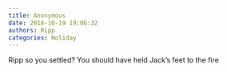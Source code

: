 ```yaml
---
title: Anonymous
date: 2018-10-19 19:06:32
authors: Ripp
categories: Holiday
---
```


 Ripp so you settled?   You should have held Jack’s feet to the fire
